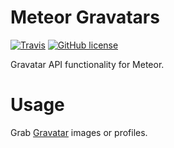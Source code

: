 Meteor Gravatars
================

[![Travis](https://img.shields.io/travis/idmontie/gravatar.svg?style=flat)](https://travis-ci.org/idmontie/gravatar) 
[![GitHub license](https://img.shields.io/:license-mit-blue.svg?style=flat)](https://github.com/idmontie/gravatar/blob/master/LICENSE.md)

Gravatar API functionality for Meteor.

# Usage

Grab [Gravatar](https://en.gravatar.com/) images or profiles.